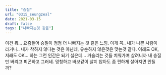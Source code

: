 ```yaml
---
title: "승질"
url: "0315_seungzeal"
date: 2021-03-15
draft: false
tags: ["나빠지는것 같음"]
---
```

이건 뭐... 요즘들어 승질이 점점 더 나빠지는 것 같은 느낌. 이게 꼭.. 내가 나쁜 사람이라거나.. 내가 착하지 않다는 것은 아닌데, 유순하지 않은것은 맞는것 같다. 이래도 OK, 저래도 OK... 하는 그런 인간은 되기 싫은데... 거슬리는 것들 치워가며 살려니까 내 승질만 버리고 피곤하고 그러네. 멍청하고 바보같이 살지 않아도 좀 편하게 살아지면 안될까?
